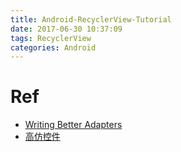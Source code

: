 ```yaml
---
title: Android-RecyclerView-Tutorial
date: 2017-06-30 10:37:09
tags: RecyclerView
categories: Android
---
```


<!-- more -->

# Ref

* [Writing Better Adapters](https://proandroiddev.com/writing-better-adapters-1b09758407d2)
* [高仿控件](https://www.jianshu.com/p/a2edbe8126aa)